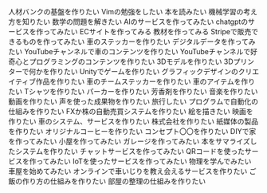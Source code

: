 人材バンクの基盤を作りたい
Vimの勉強をしたい
本を読みたい
機械学習の考え方を知りたい
数学の問題を解きたい
AIのサービスを作ってみたい
chatgptのサービスを作ってみたい
ECサイトを作ってみる
教材を作ってみる
Stripeで販売できるものを作ってみたい
車のステッカーを作りたい
デジタルデータを作ってみたい
YouTubeチャンネルで車のコンテンツを作りたい
YouTubeチャンネルで好奇心とプログラミングのコンテンツを作りたい
3Dモデルを作りたい
3Dプリンターで何かを作りたい
Unityでゲームを作りたい
グラフィックデザインのクリエイティブ作品を作りたい
車のチームステッカーを作りたい
車のアイテムを作りたい
Tシャツを作りたい
パーカーを作りたい
芳香剤を作りたい
音楽を作りたい
動画を作りたい
声を使った成果物を作りたい
旅行したい
プログラムで自動化の仕組みを作りたい
FXか株の自動売買システムを作りたい
絵を描きたい
映画を作りたい
車のシステム、サービスを作りたい
株式会社を作りたい
紙媒体の製品を作りたい
オリジナルコーヒーを作りたい
コンセプト〇〇を作りたい
DIYで家を作ってみたい
小屋を作ってみたい
ガレージを作ってみたい
本をサマライズしたシステムを作りたい
チャットサービスを作ってみたい
QRコードを使ったサービスを作ってみたい
IoTを使ったサービスを作ってみたい
物理を学んでみたい
車屋を始めてみたい
オンラインで車いじりを教え会えるサービスを作りたい
ご飯の作り方の仕組みを作りたい
部屋の整理の仕組みを作りたい